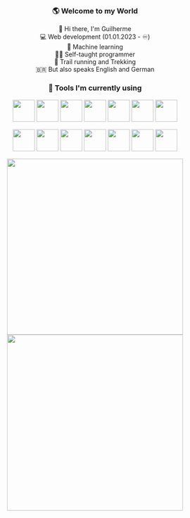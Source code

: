 <div align="center">

### 🌎 Welcome to my World</br>
👋 Hi there, I'm Guilherme</br>
💻 Web development (01.01.2023 - ♾️)</br>
🤖 Machine learning </br>
👨‍💻 Self-taught programmer</br>
🥾 Trail running and Trekking</br>
🇧🇷 But also speaks English and German</br>
### 🚀 Tools I'm currently using  </br>

<div style="display:inline-block">
  <img src="https://cdn.jsdelivr.net/gh/devicons/devicon/icons/html5/html5-original-wordmark.svg" width="50px" align="center"  />
  <img src="https://cdn.jsdelivr.net/gh/devicons/devicon/icons/css3/css3-original-wordmark.svg" width="50px" align="center" />
  <img src="https://cdn.jsdelivr.net/gh/devicons/devicon/icons/javascript/javascript-original.svg" width="50px" align="center" />
  <img src="https://cdn.jsdelivr.net/gh/devicons/devicon/icons/git/git-original.svg" width="50px" align="center" />
  <img src="https://cdn.jsdelivr.net/gh/devicons/devicon/icons/mongodb/mongodb-original.svg" width="50px" align="center" />
  <img src="https://cdn.jsdelivr.net/gh/devicons/devicon/icons/bash/bash-original.svg" width="50px" align="center" />
  <img src="https://cdn.jsdelivr.net/gh/devicons/devicon/icons/tailwindcss/tailwindcss-plain.svg" width="50px" align="center"/>
</br>
</br>
  <img src="https://cdn.jsdelivr.net/gh/devicons/devicon/icons/react/react-original-wordmark.svg" width="50px" align="center" />
  <img src="https://cdn.jsdelivr.net/gh/devicons/devicon/icons/docker/docker-original.svg" width="50px" align="center" />
  <img src="https://cdn.jsdelivr.net/gh/devicons/devicon/icons/linux/linux-original.svg" width="50px" align="center" />
  <img src="https://cdn.jsdelivr.net/gh/devicons/devicon/icons/vscode/vscode-original-wordmark.svg" width="50px" align="center"/>
  <img src="https://cdn.jsdelivr.net/gh/devicons/devicon/icons/pytorch/pytorch-original.svg" width="50px" align="center"/>
  <img src="https://cdn.jsdelivr.net/gh/devicons/devicon/icons/nodejs/nodejs-original.svg" width="50px" align="center"/>
  <img src="https://cdn.jsdelivr.net/gh/devicons/devicon/icons/python/python-original.svg" width="50px" align="center"/>
          
</div>
</br>  
</br>
<div>
  <img src="https://github-readme-stats.vercel.app/api?username=devguicordeiro&show_icons=true&theme=highcontrast&include_all_commits=true&count_private=true" width="400"/>       
  <img src="https://github-readme-stats.vercel.app/api/top-langs/?username=devguicordeiro&layout=compact&langs_count=7&theme=highcontrast" width="400"/>
</div>

</div>


